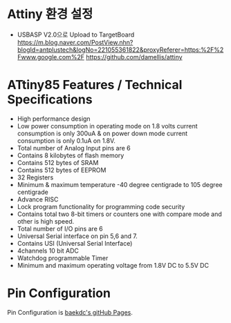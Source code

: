# Attiny 환경 설정
- USBASP V2.0으로 Upload to TargetBoard
https://m.blog.naver.com/PostView.nhn?blogId=antplustech&logNo=221055361822&proxyReferer=https:%2F%2Fwww.google.com%2F
https://github.com/damellis/attiny

# ATtiny85 Features / Technical Specifications
- High performance design
- Low power consumption in operating mode on 1.8 volts current consumption is only 300uA & on power down mode current consumption is only 0.1uA on 1.8V.
- Total number of Analog Input pins are 6
- Contains 8 kilobytes of flash memory
- Contains 512 bytes of SRAM
- Contains 512 bytes of EEPROM
- 32 Registers
- Minimum & maximum temperature -40 degree centigrade to 105 degree centigrade
- Advance RISC
- Lock program functionality for programming code security
- Contains total two 8-bit timers or counters one with compare mode and other is high speed.
- Total number of I/O pins are 6
- Universal Serial interface on pin 5,6 and 7.
- Contains USI (Universal Serial Interface)
- 4channels 10 bit ADC
- Watchdog programmable Timer
- Minimum and maximum operating voltage from 1.8V DC to 5.5V DC

# Pin Configuration
Pin Configuration is [baekdc's gitHub Pages](https://github.com/dcback/ATtiny/blob/master/ATtiny85.PNG).
